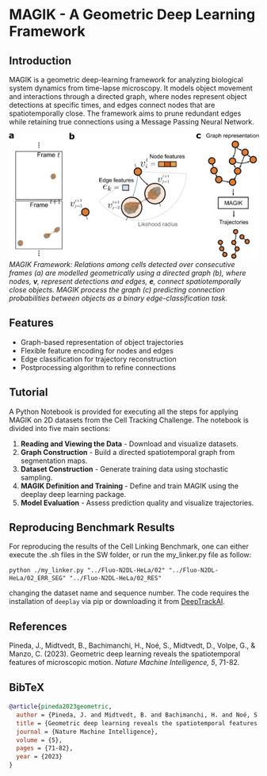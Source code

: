 # MAGIK - A Geometric Deep Learning Framework

## Introduction
MAGIK is a geometric deep-learning framework for analyzing biological system dynamics from time-lapse microscopy. It models object movement and interactions through a directed graph, where nodes represent object detections at specific times, and edges connect nodes that are spatiotemporally close. The framework aims to prune redundant edges while retaining true connections using a Message Passing Neural Network.

![MAGIK Framework](MAGIK.png)
*MAGIK Framework: Relations among cells detected over consecutive frames (a) are modelled geometrically using a directed graph (b), where  nodes, **v**, represent detections and edges, **e**, connect spatiotemporally close objects. MAGIK process the graph (c) predicting connection probabilities between objects as a binary edge-classification task.*


## Features
- Graph-based representation of object trajectories
- Flexible feature encoding for nodes and edges
- Edge classification for trajectory reconstruction
- Postprocessing algorithm to refine connections

## Tutorial
A Python Notebook is provided for executing all the steps for applying MAGIK on 2D datasets from the Cell Tracking Challenge. The notebook is divided into five main sections:
1. **Reading and Viewing the Data** - Download and visualize datasets.
2. **Graph Construction** - Build a directed spatiotemporal graph from segmentation maps.
3. **Dataset Construction** - Generate training data using stochastic sampling.
4. **MAGIK Definition and Training** - Define and train MAGIK using the deeplay deep learning package.
5. **Model Evaluation** - Assess prediction quality and visualize trajectories.

## Reproducing Benchmark Results
For reproducing the results of the Cell Linking Benchmark, one can either execute the .sh files in the SW folder, or run the my_linker.py file as follow:
```
python ./my_linker.py "../Fluo-N2DL-HeLa/02" "../Fluo-N2DL-HeLa/02_ERR_SEG" "../Fluo-N2DL-HeLa/02_RES"
```
changing the dataset name and sequence number.
The code requires the installation of ```deeplay``` via pip or downloading it from [DeepTrackAI](https://github.com/DeepTrackAI/deeplay).

## References
Pineda, J., Midtvedt, B., Bachimanchi, H., Noé, S., Midtvedt, D., Volpe, G., & Manzo, C. (2023). Geometric deep learning reveals the spatiotemporal features of microscopic motion. *Nature Machine Intelligence, 5*, 71-82.

## BibTeX
```bibtex
@article{pineda2023geometric,
  author = {Pineda, J. and Midtvedt, B. and Bachimanchi, H. and Noé, S. and Midtvedt, D. and Volpe, G. and Manzo, C.},
  title = {Geometric deep learning reveals the spatiotemporal features of microscopic motion},
  journal = {Nature Machine Intelligence},
  volume = {5},
  pages = {71-82},
  year = {2023}
}
```

